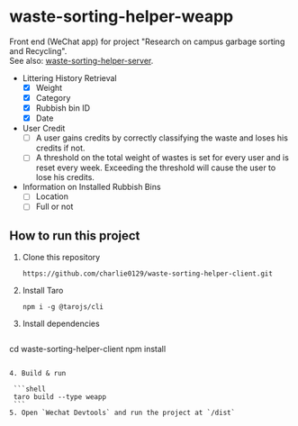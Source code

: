 # waste-sorting-helper-weapp
Front end (WeChat app) for project "Research on campus garbage sorting and Recycling".  
See also: [waste-sorting-helper-server](https://github.com/charlie0129/waste-sorting-helper-server).

- Littering History Retrieval
    - [x] Weight
    - [x] Category
    - [x] Rubbish bin ID
    - [x] Date
- User Credit
    - [ ] A user gains credits by correctly classifying the waste and loses his credits if not.
    - [ ] A threshold on the total weight of wastes is set for every user and is reset every week. Exceeding the threshold will cause the user to lose his credits.
- Information on Installed Rubbish Bins
    - [ ] Location
    - [ ] Full or not

## How to run this project

1. Clone this repository

   `https://github.com/charlie0129/waste-sorting-helper-client.git`

2. Install Taro

   ```shell
   npm i -g @tarojs/cli
   ```
   
3. Install dependencies

   ```shell
cd waste-sorting-helper-client
   npm install
   ```
   
4. Build & run

    ```shell
    taro build --type weapp
    ```
5. Open `Wechat Devtools` and run the project at `/dist`

